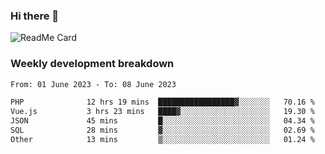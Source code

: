### Hi there 👋

<!--
**itzcy/itzcy** is a ✨ _special_ ✨ repository because its `README.md` (this file) appears on your GitHub profile.

Here are some ideas to get you started:

- 🔭 I’m currently working on ...
- 🌱 I’m currently learning ...
- 👯 I’m looking to collaborate on ...
- 🤔 I’m looking for help with ...
- 💬 Ask me about ...
- 📫 How to reach me: ...
- 😄 Pronouns: ...
- ⚡ Fun fact: ...
-->
![ReadMe Card](https://github-readme-stats.vercel.app/api?username=itzcy&show_icons=true&title_color=2d3198&icon_color=797cb8&text_color=24292e&bg_color=f6f8fa)

### Weekly development breakdown
<!--START_SECTION:waka-->

```txt
From: 01 June 2023 - To: 08 June 2023

PHP              12 hrs 19 mins  █████████████████▓░░░░░░░   70.16 %
Vue.js           3 hrs 23 mins   ████▓░░░░░░░░░░░░░░░░░░░░   19.30 %
JSON             45 mins         █░░░░░░░░░░░░░░░░░░░░░░░░   04.34 %
SQL              28 mins         ▓░░░░░░░░░░░░░░░░░░░░░░░░   02.69 %
Other            13 mins         ▒░░░░░░░░░░░░░░░░░░░░░░░░   01.24 %
```

<!--END_SECTION:waka-->
